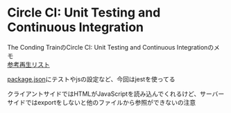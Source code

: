 # Circle CI: Unit Testing and Continuous Integration

The Conding TrainのCircle CI: Unit Testing and Continuous Integrationのメモ  
[参考再生リスト](https://www.youtube.com/watch?v=S3QwafQEvSs&list=PLRqwX-V7Uu6bLqwFa52YGEHy-L1-D_Ve-&index=2)

[package.json](package.json)にテストやjsの設定など、今回はjestを使ってる  

クライアントサイドではHTMLがJavaScriptを読み込んでくれるけど、サーバーサイドではexportをしないと他のファイルから参照ができないの注意

